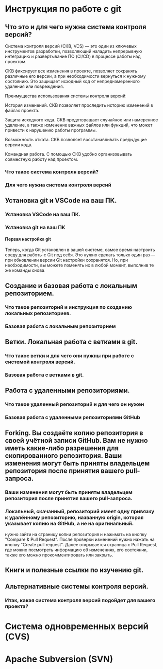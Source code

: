 # Инструкция по работе с git

## Что это и для чего нужна система контроля версий?
Система контроля версий (СКВ, VCS) — это один из ключевых инструментов разработки, позволяющий наладить непрерывную интеграцию и развертывание ПО (CI/CD) в процессе работы над проектом.

СКВ фиксирует все изменения в проекте, позволяет сохранять различные его версии, а при необходимости вернуться к нужному состоянию. Это защищает исходный код от непреднамеренного удаления или повреждения.

Преимущества использования системы контроля версий:

История изменений. СКВ позволяет проследить историю изменений в файлах проекта.

Защита исходного кода. СКВ предотвращает случайное или намеренное удаление, а также изменение важных файлов или функций, что может привести к нарушению работы программы.

Возможность отката. СКВ позволяет восстанавливать предыдущие версии кода.

Командная работа. С помощью СКВ удобно организовывать совместную работу над проектом.

### Что такое система контроля версий?

### Для чего нужна система контроля версий

## Установка git и VSCode на ваш ПК.

### Установка VSCode на ваш ПК.

### Установка git на ваш ПК

#### Первая настройка git
Теперь, когда Git установлен в вашей системе, самое время настроить среду для работы с Git под себя. Это нужно сделать только один раз — при обновлении версии Git настройки сохранятся. Но, при необходимости, вы можете поменять их в любой момент, выполнив те же команды снова.

## Создание и базовая работа с локальным репозиторием.

### Что такое репозиторий и инструкция по созданию локальных репозиториев.

### Базовая работа с локальным репозиторием

## Ветки. Локальная работа с ветками в git.

### Что такое ветки и для чего они нужны при работе с системой контроля версий.

### Базовая работа с ветками в git.

## Работа с удаленными репозиториями.

### Что такое удаленный репозиторий и для чего он нужен

### Базовая работа с удаленными репозиториями GitHub

## Forking. Вы создаёте копию репозитория в своей учётной записи GitHub. Вам не нужно иметь какие-либо разрешения для скопированного репозитория. Ваши изменения могут быть приняты владельцем репозитория после принятия вашего pull-запроса.

### Ваши изменения могут быть приняты владельцем репозитория после принятия вашего pull-запроса.

### Локальный, скачанный, репозиторий имеет одну привязку к удалённому репозиторию, названную origin, которая указывает копию на GitHub, а не на оригинальный.

нужно зайти на страницу копии репозитория и нажимать на кнопку "Compare & Pull Request". После проверки изменений нужно нажать на кнопку "Create pull request". Далее открывается страница с Pull Request, где можно посмотреть информацию об изменениях, его состоянии, также его можно прокомментировать или закрыть.

## Книги и полезные ссылки по изучению git.

## Альтернативные системы контроля версий.

### Итак, какая система контроля версий подойдет для вашего проекта?

# Система одновременных версий (CVS)

# Apache Subversion (SVN)

